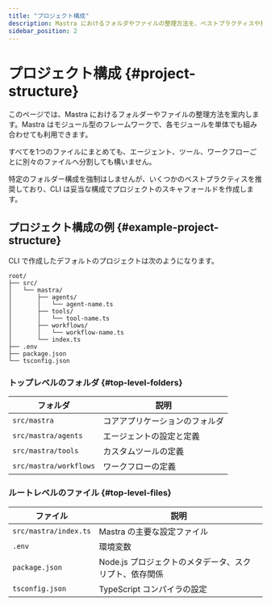 ```yaml
---
title: "プロジェクト構成"
description: Mastra におけるフォルダやファイルの整理方法を、ベストプラクティスや推奨構成とともに解説するガイド。
sidebar_position: 2
---
```


# プロジェクト構成 \{#project-structure\}

このページでは、Mastra におけるフォルダーやファイルの整理方法を案内します。Mastra はモジュール型のフレームワークで、各モジュールを単体でも組み合わせても利用できます。

すべてを1つのファイルにまとめても、エージェント、ツール、ワークフローごとに別々のファイルへ分割しても構いません。

特定のフォルダー構成を強制はしませんが、いくつかのベストプラクティスを推奨しており、CLI は妥当な構成でプロジェクトのスキャフォールドを作成します。

## プロジェクト構成の例 \{#example-project-structure\}

CLI で作成したデフォルトのプロジェクトは次のようになります。

```
root/
├── src/
│   └── mastra/
│       ├── agents/
│       │   └── agent-name.ts
│       ├── tools/
│       │   └── tool-name.ts
│       ├── workflows/
│       │   └── workflow-name.ts
│       └── index.ts
├── .env
├── package.json
└── tsconfig.json
```

### トップレベルのフォルダ \{#top-level-folders\}

| フォルダ               | 説明                             |
| ---------------------- | -------------------------------- |
| `src/mastra`           | コアアプリケーションのフォルダ   |
| `src/mastra/agents`    | エージェントの設定と定義         |
| `src/mastra/tools`     | カスタムツールの定義             |
| `src/mastra/workflows` | ワークフローの定義               |

### ルートレベルのファイル \{#top-level-files\}

| ファイル              | 説明                                           |
| --------------------- | ---------------------------------------------- |
| `src/mastra/index.ts` | Mastra の主要な設定ファイル                    |
| `.env`                | 環境変数                                       |
| `package.json`        | Node.js プロジェクトのメタデータ、スクリプト、依存関係 |
| `tsconfig.json`       | TypeScript コンパイラの設定                    |